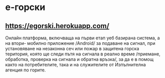 # е-горски
## https://egorski.herokuapp.com/

Онлайн платформа, включваща на първи етап уеб базирана система, а на втори- мобилно приложение /Android/ за подаване на сигнал, при установяване на незаконна сеч или пожар в защитена горска територия, която ще следи пътя на сигнала в реално време /приемане, обработка, проверка на сигнала и обратна връзка/, за да е в помощ както на потребителите, така и на служителите от Изпълнителна агенция по горите.